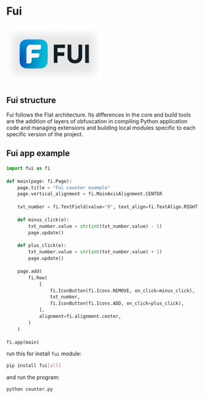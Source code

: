 # Fui

<img src="media/loading-animation.png" width="50%"/>

## Fui structure
Fui follows the Flat architecture. Its differences in the core and build tools are the addition of layers of obfuscation in compiling Python application code and managing extensions and building local modules specific to each specific version of the project.

## Fui app example

```python title="counter.py"
import fui as fi

def main(page: fi.Page):
    page.title = "Fui counter example"
    page.vertical_alignment = fi.MainAxisAlignment.CENTER

    txt_number = fi.TextField(value="0", text_align=fi.TextAlign.RIGHT, width=100)

    def minus_click(e):
        txt_number.value = str(int(txt_number.value) - 1)
        page.update()

    def plus_click(e):
        txt_number.value = str(int(txt_number.value) + 1)
        page.update()

    page.add(
        fi.Row(
            [
                fi.IconButton(fi.Icons.REMOVE, on_click=minus_click),
                txt_number,
                fi.IconButton(fi.Icons.ADD, on_click=plus_click),
            ],
            alignment=fi.alignment.center,
        )
    )

fi.app(main)
```

run this for install `fui` module:

```bash
pip install fui[all]
```

and run the program:

```bash
python counter.py
```

